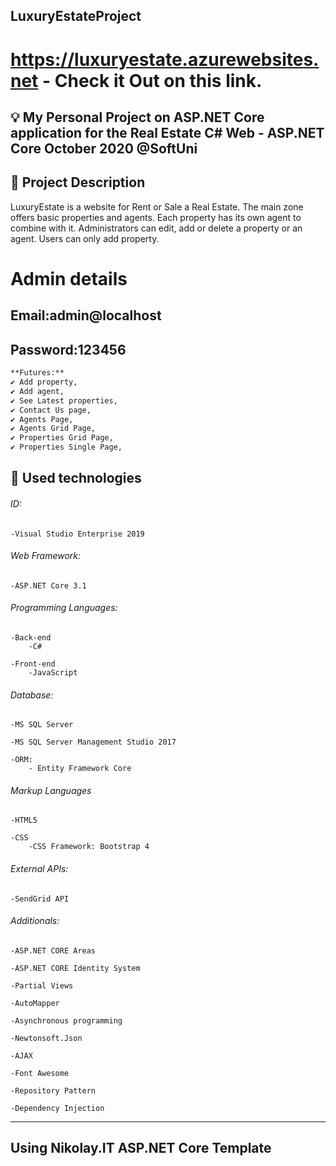 ## LuxuryEstateProject


# https://luxuryestate.azurewebsites.net - Check it Out on this link.


## 💡 My Personal Project on ASP.NET Core application for the Real Estate C# Web - ASP.NET Core October 2020 @SoftUni

## 📝 Project Description
LuxuryEstate is a website for Rent or Sale a Real Estate.
The main zone offers basic properties and agents. Each property has its own agent to combine with it.
Administrators can edit, add or delete a property or an agent.
Users can only add property.

# Admin details
## Email:admin@localhost 
## Password:123456

```bash
**Futures:**
✔️ Add property,
✔️ Add agent,
✔️ See Latest properties,
✔️ Contact Us page,
✔️ Agents Page,
✔️ Agents Grid Page,
✔️ Properties Grid Page,
✔️ Properties Single Page,
```

## 🔨 Used technologies

###### ID:

    -Visual Studio Enterprise 2019

###### Web Framework: 

    -ASP.NET Core 3.1

###### Programming Languages:

    -Back-end
        -C#

    -Front-end
        -JavaScript

###### Database:

    -MS SQL Server

    -MS SQL Server Management Studio 2017

    -ORM:
        - Entity Framework Core

###### Markup Languages

    -HTML5

    -CSS
        -CSS Framework: Bootstrap 4

###### External APIs:

    -SendGrid API

###### Additionals:
    
    -ASP.NET CORE Areas

    -ASP.NET CORE Identity System

    -Partial Views

    -AutoMapper
	
    -Asynchronous programming

    -Newtonsoft.Json

    -AJAX

    -Font Awesome

    -Repository Pattern

    -Dependency Injection

----------------------------------------------------------------------------------------
## Using Nikolay.IT ASP.NET Core Template
